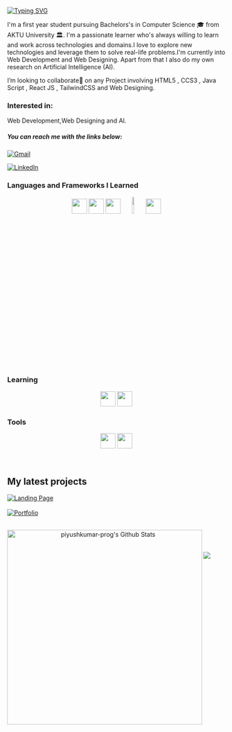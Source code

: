 [![Typing SVG](https://readme-typing-svg.demolab.com?font=Fira+Code&pause=1000&color=F2F5F7&width=435&lines=%F0%9F%91%8B+Hi%2C+I%E2%80%99m+Piyush+kumar)](https://git.io/typing-svg)

I'm a first year student pursuing Bachelors's in Computer Science 🎓 from AKTU University 🏛. I'm a passionate learner who's always willing to learn and work across technologies and domains.I love to explore new technologies and leverage them to solve real-life problems.I'm currently into Web Development and Web Designing. Apart from that I also do my own research on Artificial Intelligence (AI).

I’m looking to collaborate🤝 on any Project involving HTML5 , CCS3 , Java Script , React JS , TailwindCSS and Web Designing.

### Interested in:
Web Development,Web Designing and AI.

##### You can reach me with the links below:
[![Gmail](https://img.shields.io/badge/-GMAIL-D14836?style=for-the-badge&logo=gmail&logoColor=white)](mailto:piyushkumar.prog@gmail.com) 

[![LinkedIn](https://img.shields.io/badge/-LINKEDIN-0077B5?style=for-the-badge&logo=linkedin&logoColor=white)](https://www.linkedin.com/in/piyush-kumar-prog)

### Languages and Frameworks I Learned
<p align="center">
             <img src="https://raw.githubusercontent.com/alexnaiman/alexnaiman/master/resources/dev/python.svg" height="35px" style="vertical-align:top margin:6px 4px" />
          <img src="https://raw.githubusercontent.com/alexnaiman/alexnaiman/master/resources/dev/html.svg" height="35px" style="vertical-align:top margin:6px 4px" />
        <img src="https://raw.githubusercontent.com/alexnaiman/alexnaiman/master/resources/dev/css3.svg" height="35px" style="vertical-align:top margin:6px 4px" />
           <img width="10%" src="https://www.vectorlogo.zone/logos/mysql/mysql-ar21.svg"/>
          <img src="https://user-images.githubusercontent.com/25181517/202896760-337261ed-ee92-4979-84c4-d4b829c7355d.png" height="35px" style="vertical-align:top margin:6px 4px" />
</p>


### Learning
<p align="center">
          <img src="https://raw.githubusercontent.com/alexnaiman/alexnaiman/master/resources/dev/js.svg" height="35px" style="vertical-align:top margin:6px 4px" />
          <img src="https://user-images.githubusercontent.com/25181517/183897015-94a058a6-b86e-4e42-a37f-bf92061753e5.png" height="35px" style="vertical-align:top margin:6px 4px" />
</p>

### Tools
<p align="center">
          <img src="https://user-images.githubusercontent.com/25181517/192108891-d86b6220-e232-423a-bf5f-90903e6887c3.png" height="35px" style="vertical-align:top margin:6px 4px" />
          <img src="https://user-images.githubusercontent.com/25181517/189715289-df3ee512-6eca-463f-a0f4-c10d94a06b2f.png" height="35px" style="vertical-align:top margin:6px 4px" />
</p>
<br>
  
## My latest projects

<a href="https://github.com/piyushkumar-prog/pixel_music_landing_page">
  <img align="middle" src="https://github-readme-stats.vercel.app/api/pin/?username=piyushkumar-prog&repo=pixel_music_landing_page" alt="Landing Page" />
</a>
<br/>
<br/>
<a href="https://github.com/piyushkumar-prog/OIBSIP-Level-1-Task-2-Portfolio">
  <img align="middle" src="https://github-readme-stats.vercel.app/api/pin/?username=piyushkumar-prog&repo=OIBSIP-Level-1-Task-2-Portfolio" alt="Portfolio" />
</a>
<br/>
<br/>

<p align="center">
<img width="450" align="left" src="https://github-readme-stats-defcon27.vercel.app/api?username=piyushkumar-prog&show_icons=true&line_height=21&theme=react" alt="piyushkumar-prog's Github Stats" />
</p>

<br>
<br/>
<br/>

<a href="https://github.com/piyushkumar-prog">
  <img src="https://github-readme-stats.vercel.app/api/top-langs/?username=piyushkumar-prog&layout=compact" />
</a>
<!---
piyushkumar-prog/piyushkumar-prog is a ✨ special ✨ repository because its `README.md` (this file) appears on your GitHub profile.
You can click the Preview link to take a look at your changes.
--->
